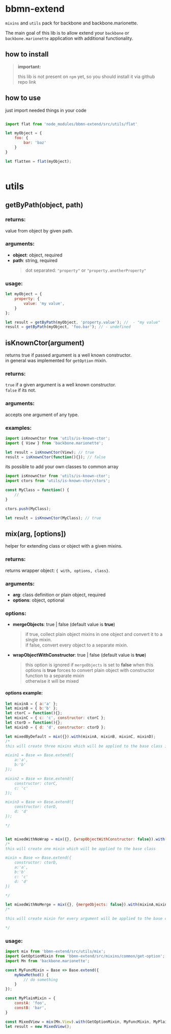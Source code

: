 # bbmn-extend
`mixins` and `utils` pack for backbone and backbone.marionette.

The main goal of this lib is to allow extend your `backbone` or `backbone.marionette` application with additional functionality.

## how to install
> **important:**
>
> this lib is not present on `npm` yet, so you should install it via github repo link

## how to use
just import needed things in your code

```js

import flat from 'node_modules/bbmn-extend/src/utils/flat'

let myObject = {
	foo: {
		bar: 'baz'
	}
}

let flatten = flat(myObject);



```



# utils 
## getByPath(object, path)
### returns: 
value from object by given path.

### arguments:
* **object**: object, required
* **path**: string, required  
	> dot separated: `"property"` or `"property.anotherProperty"`

### usage:
````javascript
let myObject = {
	property: {
		value: 'my value',
	}
};

let result = getByPath(myObject, 'property.value'); //  - "my value"
result = getByPath(myObject, 'foo.bar'); // - undefined

````

## isKnownCtor(argument)
returns true if passed argument is a well known constructor.  
in general was implemented for `getOption` mixin.

### returns: 
`true` if a given argument is a well known constructor.  
`false` if its not.

### arguments:
accepts one argument of any type.

### examples:
```js
import isKnownCtor from 'utils/is-known-ctor';
import { View } from 'backbone.marionette';

let result = isKnownCtor(View); // true
result = isKnownCtor(function(){}); // false

```
its possible to add your own classes to common array

```js
import isKnownCtor from 'utils/is-known-ctor';
import ctors from 'utils/is-known-ctor/ctors';

const MyClass = function() {
	//
}

ctors.push(MyClass);

let result = isKnownCtor(MyClass); // true

```


## mix(arg, [options])
helper for extending class or object with a given mixins.
### returns: 
returns wrapper object: `{ with, options, class}`.

### arguments:
* **arg**: class definition or plain object, required
* **options**: object, optional

### options:
* **mergeObjects**: true | false (default value is **true**)
	> if true, collect plain object mixins in one object and convert it to a single mixin.  
	> if false, convert every object to a separate mixin.
* **wrapObjectWithConstructor**: true | false (default value is **true**)
	> this option is ignored if `mergeObjects` is set to **false**
	> when this options is **true** forces to convert plain object with constructor function to a separate mixin  
	> otherwise it will be mixed
#### options example:
````javascript
let mixinA = { a:'a' };
let mixinB = { b:'b' };
let ctorC = function(){};
let mixinC = { c: 'c', constructor: ctorC };
let ctorD = function(){};
let mixinD = { d: 'd', constructor: ctorD };

let mixedByDefault = mix({}).with(mixinA, mixinB, mixinC, mixinD);
/*
this will create three mixins which will be applied to the base class in order

mixin1 = Base => Base.extend({
	a:'a',
	b:'b'
});

mixin2 = Base => Base.extend({
	constructor: ctorC,
	c: 'c'
});

mixin3 = Base => Base.extend({
	constructor: ctorD,
	d: 'd'
});

*/


let mixedWithNoWrap = mix({}, {wrapObjectWithConstructor: false}).with(mixinA,mixinB,mixinC,mixinD);
/*
this will create one mixin which will be applied to the base class

mixin = Base => Base.extend({
	constructor: ctorD,
	a:'a',
	b:'b'
	c: 'c'
	d: 'd'
})

*/

let mixedWithNoMerge = mix({}, {mergeObjects: false}).with(mixinA,mixinB,mixinC,mixinD);
/*

this will create mixin for every argument will be applied to the base class in given order

*/

````

### usage:
````javascript
import mix from 'bbmn-extend/src/utils/mix';
import GetOptionMixin from 'bbmn-extend/src/mixins/common/get-option';
import Mn from 'backbone.marionette';

const MyFuncMixin = Base => Base.extend({
	myNewMethod() {
		// do something
	}
});

const MyPlainMixin = {
	constA: 'foo',
	constB: 'bar',
}

const MixedView = mix(Mn.View).with(GetOptionMixin, MyFuncMixin, MyPlainMixin);
let result = new MixedView();

````
